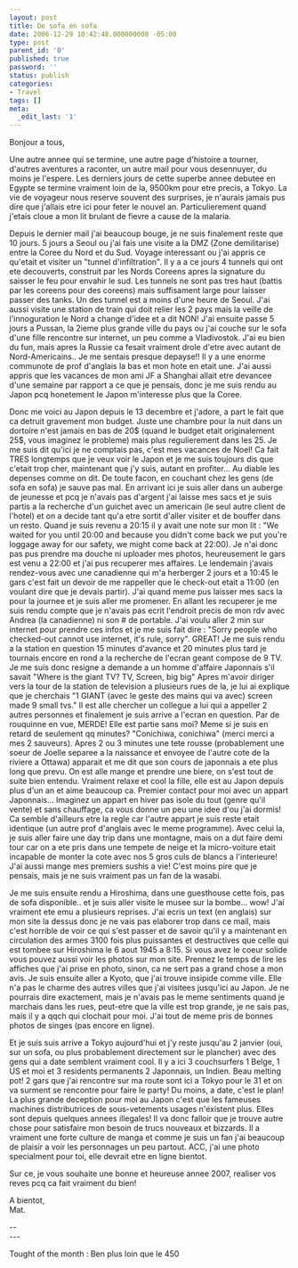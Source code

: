 ```yaml
---
layout: post
title: De sofa en sofa
date: 2006-12-29 10:42:48.000000000 -05:00
type: post
parent_id: '0'
published: true
password: ''
status: publish
categories:
- Travel
tags: []
meta:
  _edit_last: '1'
---
```

<p>Bonjour a tous,</p>
<p>Une autre annee qui se termine, une autre page d'histoire a tourner, d'autres aventures a raconter, un autre mail pour vous desennuyer, du moins je l'espere. Les derniers jours de cette superbe annee debutee en Egypte se termine vraiment loin de la, 9500km pour etre precis, a Tokyo. La vie de voyageur nous reserve souvent des surprises, je n'aurais jamais pus dire que j'allais etre ici pour feter le nouvel an. Particulierement quand j'etais cloue a mon lit brulant de fievre a cause de la malaria.</p>
<p><!--more--></p>
<p>Depuis le dernier mail j'ai beaucoup bouge, je ne suis finalement reste que 10 jours. 5 jours a Seoul ou j'ai fais une visite a la DMZ (Zone demilitarise) entre la Coree du Nord et du Sud. Voyage interessant ou j'ai appris ce qu'etait et visiter un "tunnel d'infiltration". Il y a a ce jours 4 tunnels qui ont ete decouverts, construit par les Nords Coreens apres la signature du saisser le feu pour envahir le sud. Les tunnels ne sont pas tres haut (battis par les coreens pour des coreens) mais suffisament large pour laisser passer des tanks. Un des tunnel est a moins d'une heure de Seoul. J'ai aussi visite une station de train qui doit relier les 2 pays mais la veille de l'innoguration le Nord a change d'idee et a dit NON! J'ai ensuite passe 5 jours a Pussan, la 2ieme plus grande ville du pays ou j'ai couche sur le sofa d'une fille rencontre sur internet, un peu comme a Vladivostok. J'ai eu bien du fun, mais apres la Russie ca fesait vraiment drole d'etre avec autant de Nord-Americains.. Je me sentais presque depayse!! Il y a une enorme communote de prof d'anglais la bas et mon hote en etait une. J'ai aussi appris que les vacances de mon ami JF a Shanghai allait etre devancee d'une semaine par rapport a ce que je pensais, donc je me suis rendu au Japon pcq honetement le Japon m'interesse plus que la Coree.</p>
<p>Donc me voici au Japon depuis le 13 decembre et j'adore, a part le fait que ca detruit gravement mon budget. Juste une chambre pour la nuit dans un dortoire n'est jamais en bas de 20$ (quand le budget etait originalement 25$, vous imaginez le probleme) mais plus regulierement dans les 25. Je me suis dit qu'ici je ne comptais pas, c'est mes vacances de Noel! Ca fait TRES longtemps que je veux voir le Japon et je me suis toujours dis que c'etait trop cher, maintenant que j'y suis, autant en profiter... Au diable les depenses comme on dit. De toute facon, en couchant chez les gens (de sofa en sofa) je sauve pas mal. En arrivant ici je suis aller dans un auberge de jeunesse et pcq je n'avais pas d'argent j'ai laisse mes sacs et je suis partis a la recherche d'un guichet avec un americain (le seul autre client de l'hotel) et on a decide tant qu'a etre sortit d'aller visiter et de bouffer dans un resto. Quand je suis revenu a 20:15 il y avait une note sur mon lit : "We waited for you until 20:00 and because you didn't come back we put you're loggage away for our safety, we might come back at 22:00). Je n'ai donc pas pus prendre ma douche ni uploader mes photos, heureusement le gars est venu a 22:00 et j'ai pus recuperer mes affaires. Le lendemain j'avais rendez-vous avec une canadienne qui m'a herberger 2 jours et a 10:45 le gars c'est fait un devoir de me rappeller que le check-out etait a 11:00 (en voulant dire que je devais partir). J'ai quand meme pus laisser mes sacs la pour la journee et je suis aller me promener. En allant les recuperer je me suis rendu compte que je n'avais pas ecrit l'endroit precis de mon rdv avec Andrea (la canadienne) ni son # de portable. J'ai voulu aller 2 min sur internet pour prendre ces infos et je me suis fait dire : "Sorry people who checked-out cannot use internet, it's rule, sorry". GREAT! Je me suis rendu a la station en question 15 minutes d'avance et 20 minutes plus tard je tournais encore en rond a la recherche de l'ecran geant compose de 9 TV. Je me suis donc resigne a demande a un homme d'affaire Japonnais s'il savait "Where is the giant TV? TV, Screen, big big" Apres m'avoir diriger vers la tour de la station de television a plusieurs rues de la, je lui ai explique que je cherchais "1 GIANT (avec le geste des mains qui va avec) screen made 9 small tvs." Il est alle chercher un collegue a lui qui a appeller 2 autres personnes et finalement je suis arrive a l'ecran en question. Par de rouquinne en vue, MERDE! Elle est partie sans moi? Meme si je suis en retard de seulement qq minutes? "Conichiwa, conichiwa" (merci merci a mes 2 sauveurs). Apres 2 ou 3 minutes une tete rousse (probablement une soeur de Joelle separee a la naissance et envoyee de l'autre cote de la riviere a Ottawa) apparait et me dit que son cours de japonnais a ete plus long que prevu. On est alle mange et prendre une biere, on s'est tout de suite bien entendu. Vraiment relaxe et cool la fille, elle est au Japon depuis plus d'un an et aime beaucoup ca. Premier contact pour moi avec un appart Japonnais... Imaginez un appart en hiver pas isole du tout (genre qu'il vente) et sans chauffage, ca vous donne un peu une idee d'ou j'ai dormis! Ca semble d'ailleurs etre la regle car l'autre appart je suis reste etait identique (un autre prof d'anglais avec le meme programme). Avec celui la, je suis aller faire une day trip dans une montagne, mais on a dut faire demi tour car on a ete pris dans une tempete de neige et la micro-voiture etait incapable de monter la cote avec nos 5 gros culs de blancs a l'interieure! J'ai aussi mange mes premiers sushis a vie! C'est moins pire que je pensais, mais je ne suis vraiment pas un fan de la wasabi.</p>
<p>Je me suis ensuite rendu a Hiroshima, dans une guesthouse cette fois, pas de sofa disponible.. et je suis aller visite le musee sur la bombe... wow! J'ai vraiment ete emu a plusieurs reprises. J'ai ecris un text (en anglais) sur mon site la dessus donc je ne vais pas elaborer trop dans ce mail, mais c'est horrible de voir ce qui s'est passer et de savoir qu'il y a maintenant en circulation des armes 3100 fois plus puissantes et destructives que celle qui est tombee sur Hiroshima le 6 aout 1945 a 8:15. Si vous avez le coeur solide vous pouvez aussi voir les photos sur mon site. Prennez le temps de lire les affiches que j'ai prise en photo, sinon, ca ne sert pas a grand chose a mon avis. Je suis ensuite aller a Kyoto, que j'ai trouve insipide comme ville. Elle n'a pas le charme des autres villes que j'ai visitees jusqu'ici au Japon. Je ne pourrais dire exactement, mais je n'avais pas le meme sentiments quand je marchais dans les rues, peut-etre que la ville est trop grande, je ne sais pas, mais il y a qqch qui clochait pour moi. J'ai tout de meme pris de bonnes photos de singes (pas encore en ligne).</p>
<p>Et je suis suis arrive a Tokyo aujourd'hui et j'y reste jusqu'au 2 janvier (oui, sur un sofa, ou plus probablement directement sur le plancher) avec des gens qui a date semblent vraiment cool. Il y a ici 3 couchsurfers 1 Belge, 1 US et moi et 3 residents permanents 2 Japonnais, un Indien. Beau melting pot! 2 gars que j'ai rencontre sur ma route sont ici a Tokyo pour le 31 et on va surment se rencontre pour faire le party! Du moins, a date, c'est le plan!<br />
La plus grande deception pour moi au Japon c'est que les fameuses machines distributrices de sous-vetements usages n'existent plus. Elles sont depuis quelques annees illegales! Il va donc falloir que je trouve autre chose pour satisfaire mon besoin de trucs nouveaux et bizzards. Il a vraiment une forte culture de manga et comme je suis un fan j'ai beaucoup de plaisir a voir les personnages un peu partout. ACC, j'ai une photo specialment pour toi, elle devrait etre en ligne bientot.</p>
<p>Sur ce, je vous souhaite une bonne et heureuse annee 2007, realiser vos reves pcq ca fait vraiment du bien!</p>
<p>A bientot,<br />
Mat.</p>
<p>--<br />
---
  
Tought of the month : Ben plus loin que le 450